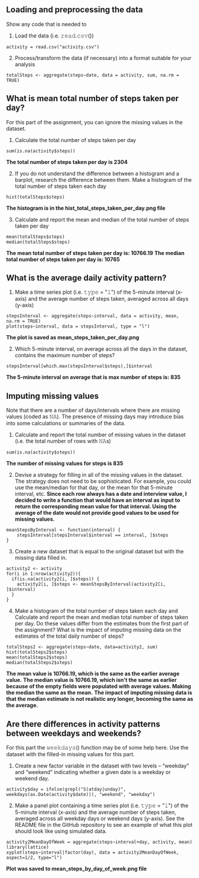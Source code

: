 
## Loading and preprocessing the data
Show any code that is needed to

1. Load the data (i.e. 𝚛𝚎𝚊𝚍.𝚌𝚜𝚟())
```
activity = read.csv("activity.csv")
```
2. Process/transform the data (if necessary) into a format suitable for your analysis
```
totalSteps <- aggregate(steps~date, data = activity, sum, na.rm = TRUE)
```


## What is mean total number of steps taken per day?
For this part of the assignment, you can ignore the missing values in the dataset.

1. Calculate the total number of steps taken per day
```
sum(is.na(activity$steps))
```
__The total number of steps taken per day is 2304__

2. If you do not understand the difference between a histogram and a barplot, research the difference between them. Make a histogram of the total number of steps taken each day
```
hist(totalSteps$steps)
```
__The histogram is in the hist_total_steps_taken_per_day.png file__

3. Calculate and report the mean and median of the total number of steps taken per day
```
mean(totalSteps$steps)
median(totalSteps$steps)
```
__The mean total number of steps taken per day is: 10766.19__
__The median total number of steps taken per day is: 10765__


## What is the average daily activity pattern?
1. Make a time series plot (i.e. 𝚝𝚢𝚙𝚎 = "𝚕") of the 5-minute interval (x-axis) and the average number of steps taken, averaged across all days (y-axis)
```
stepsInterval <- aggregate(steps~interval, data = activity, mean, na.rm = TRUE)
plot(steps~interval, data = stepsInterval, type = "l")
```
__The plot is saved as mean_steps_taken_per_day.png__

2. Which 5-minute interval, on average across all the days in the dataset, contains the maximum number of steps?
```
stepsInterval[which.max(stepsInterval$steps),]$interval
```
__The 5-minute interval on average that is max number of steps is: 835__



## Imputing missing values
Note that there are a number of days/intervals where there are missing values (coded as 𝙽𝙰). The presence of missing days may introduce bias into some calculations or summaries of the data.

1. Calculate and report the total number of missing values in the dataset (i.e. the total number of rows with 𝙽𝙰s)
```
sum(is.na(activity$steps))
```
__The number of missing values for steps is 835__

2. Devise a strategy for filling in all of the missing values in the dataset. The strategy does not need to be sophisticated. For example, you could use the mean/median for that day, or the mean for that 5-minute interval, etc.
__Since each row always has a date and interview value, I decided to write a function that would have an interval as input to return the corresponding mean value for that interval. Using the average of the date would not provide good values to be used for missing values.__
```
meanStepsByInterval <- function(interval) {
    stepsInterval[stepsInterval$interval == interval, ]$steps
}
```

3. Create a new dataset that is equal to the original dataset but with the missing data filled in.
```
activity2 <- activity  
for(i in 1:nrow(activity2)){
  if(is.na(activity2[i, ]$steps)) {
    activity2[i, ]$steps <- meanStepsByInterval(activity2[i, ]$interval)
  }
}
```

4. Make a histogram of the total number of steps taken each day and Calculate and report the mean and median total number of steps taken per day. Do these values differ from the estimates from the first part of the assignment? What is the impact of imputing missing data on the estimates of the total daily number of steps?
```
totalSteps2 <- aggregate(steps~date, data=activity2, sum)
hist(totalSteps2$steps)
mean(totalSteps2$steps)
median(totalSteps2$steps)
```
__The mean value is 10766.19, which is the same as the earlier average value.__
__The median value is 10766.19, which isn't the same as earlier because of the empty fields were populated with average values. Making the median the same as the mean.__
__The impact of imputing missing data is that the median estimate is not realistic any longer, becoming the same as the average.__


## Are there differences in activity patterns between weekdays and weekends?
For this part the 𝚠𝚎𝚎𝚔𝚍𝚊𝚢𝚜() function may be of some help here. Use the dataset with the filled-in missing values for this part.

1. Create a new factor variable in the dataset with two levels – “weekday” and “weekend” indicating whether a given date is a weekday or weekend day.
```
activity$day = ifelse(grepl("S(atday|unday)", weekdays(as.Date(activity$date))), "weekend", "weekday")
```

2. Make a panel plot containing a time series plot (i.e. 𝚝𝚢𝚙𝚎 = "𝚕") of the 5-minute interval (x-axis) and the average number of steps taken, averaged across all weekday days or weekend days (y-axis). See the README file in the GitHub repository to see an example of what this plot should look like using simulated data.
```
activity2MeanDayOfWeek = aggregate(steps~interval+day, activity, mean)
library(lattice)
xyplot(steps~interval|factor(day), data = activity2MeanDayOfWeek, aspect=1/2, type="l")
```
__Plot was saved to mean_steps_by_day_of_week.png file__

